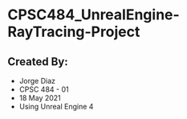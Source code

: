 # CPSC484_UnrealEngine-RayTracing-Project

## Created By:
* Jorge Diaz
* CPSC 484 - 01
* 18 May 2021
* Using Unreal Engine 4
